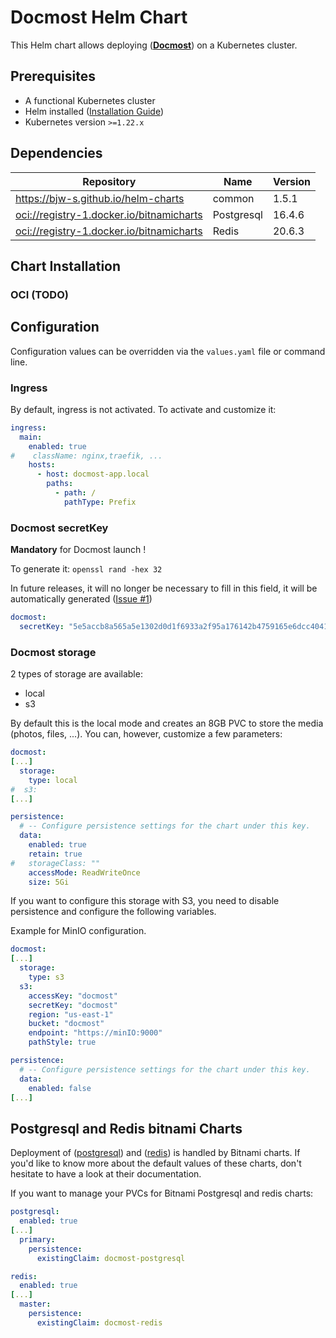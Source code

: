 # Docmost Helm Chart

This Helm chart allows deploying ([**Docmost**](https://docmost.com/)) on a Kubernetes cluster.

## Prerequisites

- A functional Kubernetes cluster
- Helm installed ([Installation Guide](https://helm.sh/docs/intro/install/))
- Kubernetes version `>=1.22.x`

## Dependencies

| Repository | Name | Version |
|------------|------|---------|
| <https://bjw-s.github.io/helm-charts> | common | 1.5.1 |
| <oci://registry-1.docker.io/bitnamicharts> | Postgresql | 16.4.6 |
| <oci://registry-1.docker.io/bitnamicharts> | Redis | 20.6.3 |

## Chart Installation

### OCI (TODO)

## Configuration

Configuration values can be overridden via the `values.yaml` file or command line.

### Ingress
By default, ingress is not activated.
To activate and customize it:
```yaml
ingress:
  main:
    enabled: true
#    className: nginx,traefik, ...
    hosts:
      - host: docmost-app.local
        paths:
          - path: /
            pathType: Prefix
```

### Docmost secretKey
**Mandatory** for Docmost launch !

To generate it: `openssl rand -hex 32`

In future releases, it will no longer be necessary to fill in this field, it will be automatically generated ([Issue #1](../../issues/1))
```yaml
docmost:
  secretKey: "5e5accb8a565a5e1302d0d1f6933a2f95a176142b4759165e6dcc40418a1e4ae" #(example)
```

### Docmost storage
2 types of storage are available:
  - local
  - s3
  
By default this is the local mode and creates an 8GB PVC to store the media (photos, files, ...).
You can, however, customize a few parameters:
```yaml
docmost:
[...]
  storage:
    type: local
#  s3:
[...]

persistence:
  # -- Configure persistence settings for the chart under this key.
  data:
    enabled: true
    retain: true
#   storageClass: ""
    accessMode: ReadWriteOnce
    size: 5Gi
```
If you want to configure this storage with S3, you need to disable persistence and configure the following variables.

Example for MinIO configuration.
```yaml
docmost:
[...]
  storage:
    type: s3
  s3:
    accessKey: "docmost"
    secretKey: "docmost"
    region: "us-east-1"
    bucket: "docmost"
    endpoint: "https://minIO:9000"
    pathStyle: true

persistence:
  # -- Configure persistence settings for the chart under this key.
  data:
    enabled: false
[...]
```

## Postgresql and Redis bitnami Charts
Deployment of ([postgresql](https://github.com/bitnami/charts/tree/main/bitnami/postgresql)) and ([redis](https://github.com/bitnami/charts/tree/main/bitnami/redis)) is handled by Bitnami charts.
If you'd like to know more about the default values of these charts, don't hesitate to have a look at their documentation.

If you want to manage your PVCs for Bitnami Postgresql and redis charts:
```yaml
postgresql:
  enabled: true
[...]
  primary:
    persistence:
      existingClaim: docmost-postgresql

redis:
  enabled: true
[...]
  master:
    persistence:
      existingClaim: docmost-redis
```
